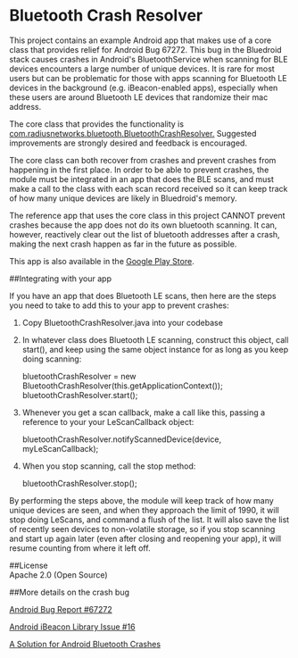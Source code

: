 Bluetooth Crash Resolver
========================

This project contains an example Android app that makes use of a core class that provides relief for Android Bug 67272. 
This bug in the Bluedroid stack causes crashes in Android's BluetoothService when scanning for BLE devices encounters a 
large number of unique devices.  It is rare for most users but can be problematic for those with apps scanning for
Bluetooth LE devices in the background (e.g. iBeacon-enabled apps), especially when these users
are around Bluetooth LE devices that randomize their mac address.

The core class that provides the functionality is [com.radiusnetworks.bluetooth.BluetoothCrashResolver.](https://github.com/RadiusNetworks/bluetooth-crash-resolver/blob/master/app/src/main/java/com/radiusnetworks/bluetooth/BluetoothCrashResolver.java) Suggested improvements are strongly desired and feedback is encouraged.

The core class can both recover from crashes and prevent crashes from happening in the first place.  In order to 
be able to prevent crashes, the module must be integrated in an app that does the BLE scans, and must make a call
to the class with each scan record received so it can keep track of how many unique devices are likely in Bluedroid's
memory.

The reference app that uses the core class in this project CANNOT prevent crashes because the app does not do its own bluetooth scanning.  It can, however, reactively clear out the list of bluetooth addresses after a crash, making the next crash happen as far in the future as possible.

This app is also available in the [Google Play Store](https://play.google.com/store/apps/details?id=com.radiusnetworks.bluetoothcrashresolver).

##Integrating with your app

If you have an app that does Bluetooth LE scans, then here are the steps you need to take to add this to your app to prevent crashes:

1. Copy BluetoothCrashResolver.java into your codebase

2. In whatever class does Bluetooth LE scanning, construct this object, call start(), and keep using the same object instance for as long as you keep doing scanning:

    bluetoothCrashResolver = new BluetoothCrashResolver(this.getApplicationContext());
    bluetoothCrashResolver.start();

3. Whenever you get a scan callback, make a call like this, passing a reference to your your LeScanCallback object:

    bluetoothCrashResolver.notifyScannedDevice(device, myLeScanCallback);

4. When you stop scanning, call the stop method:

    bluetoothCrashResolver.stop();

By performing the steps above, the module will keep track of how many unique devices are seen, and when they approach the limit of 1990, it will stop doing LeScans, and command a flush of the list.  It will also save the list of recently seen devices to non-volatile storage, so if you stop scanning and start up again later (even after closing and reopening your app), it will resume counting from where it left off.


##License  
Apache 2.0 (Open Source)

##More details on the crash bug

[Android Bug Report #67272](https://code.google.com/p/android/issues/detail?id=67272)

[Android iBeacon Library Issue #16](https://github.com/RadiusNetworks/android-ibeacon-service/issues/16)

[A Solution for Android Bluetooth Crashes](http://developer.radiusnetworks.com/2014/04/02/a-solution-for-android-bluetooth-crashes.html)

